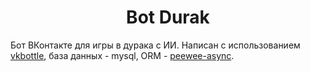 <h1 align="center">Bot Durak</h1>

Бот ВКонтакте для игры в дурака с ИИ. Написан с использованием [vkbottle](https://github.com/vkbottle/vkbottle), 
база данных - mysql, ORM - [peewee-async](https://github.com/05bit/peewee-async).